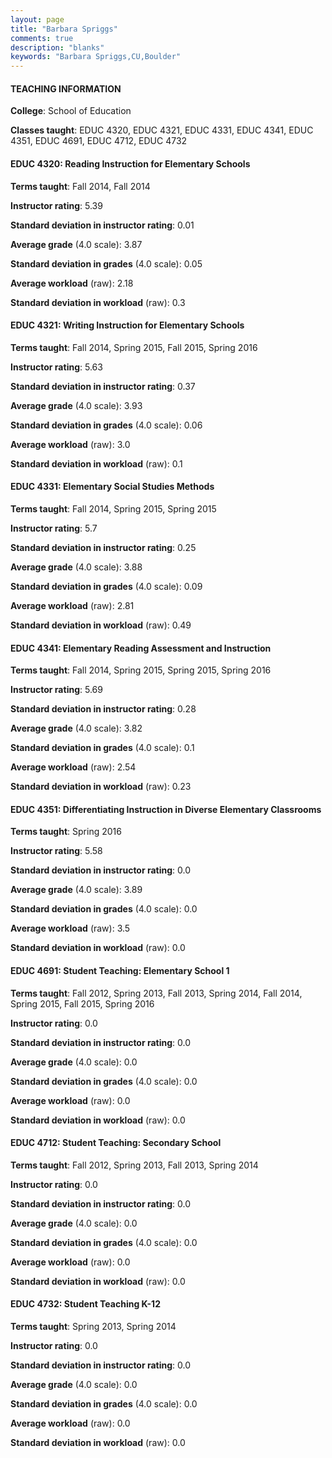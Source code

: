 ```yaml
---
layout: page
title: "Barbara Spriggs" 
comments: true
description: "blanks"
keywords: "Barbara Spriggs,CU,Boulder"
---
```

<head>
<script src="https://ajax.googleapis.com/ajax/libs/jquery/2.1.3/jquery.min.js"></script>
<script src="https://dl.dropboxusercontent.com/s/pc42nxpaw1ea4o9/highcharts.js?dl=0"></script>
<!-- <script src="../assets/js/highcharts.js"></script> -->
<style type="text/css">@font-face {
	font-family: "Bebas Neue";
	src: url(https://www.filehosting.org/file/details/544349/BebasNeue Regular.otf) format("opentype");
	}
	h1.Bebas { 
		font-family: "Bebas Neue", Verdana, Tahoma;
	}
</style>
</head>
	   
#### TEACHING INFORMATION

**College**: School of Education

**Classes taught**: EDUC 4320, EDUC 4321, EDUC 4331, EDUC 4341, EDUC 4351, EDUC 4691, EDUC 4712, EDUC 4732

#### EDUC 4320: Reading Instruction for Elementary Schools

**Terms taught**: Fall 2014, Fall 2014

**Instructor rating**: 5.39

**Standard deviation in instructor rating**: 0.01

**Average grade** (4.0 scale): 3.87

**Standard deviation in grades** (4.0 scale): 0.05

**Average workload** (raw): 2.18

**Standard deviation in workload** (raw): 0.3

#### EDUC 4321: Writing Instruction for Elementary Schools

**Terms taught**: Fall 2014, Spring 2015, Fall 2015, Spring 2016

**Instructor rating**: 5.63

**Standard deviation in instructor rating**: 0.37

**Average grade** (4.0 scale): 3.93

**Standard deviation in grades** (4.0 scale): 0.06

**Average workload** (raw): 3.0

**Standard deviation in workload** (raw): 0.1

#### EDUC 4331: Elementary Social Studies Methods

**Terms taught**: Fall 2014, Spring 2015, Spring 2015

**Instructor rating**: 5.7

**Standard deviation in instructor rating**: 0.25

**Average grade** (4.0 scale): 3.88

**Standard deviation in grades** (4.0 scale): 0.09

**Average workload** (raw): 2.81

**Standard deviation in workload** (raw): 0.49

#### EDUC 4341: Elementary Reading Assessment and Instruction

**Terms taught**: Fall 2014, Spring 2015, Spring 2015, Spring 2016

**Instructor rating**: 5.69

**Standard deviation in instructor rating**: 0.28

**Average grade** (4.0 scale): 3.82

**Standard deviation in grades** (4.0 scale): 0.1

**Average workload** (raw): 2.54

**Standard deviation in workload** (raw): 0.23

#### EDUC 4351: Differentiating Instruction in Diverse Elementary Classrooms

**Terms taught**: Spring 2016

**Instructor rating**: 5.58

**Standard deviation in instructor rating**: 0.0

**Average grade** (4.0 scale): 3.89

**Standard deviation in grades** (4.0 scale): 0.0

**Average workload** (raw): 3.5

**Standard deviation in workload** (raw): 0.0

#### EDUC 4691: Student Teaching: Elementary School 1

**Terms taught**: Fall 2012, Spring 2013, Fall 2013, Spring 2014, Fall 2014, Spring 2015, Fall 2015, Spring 2016

**Instructor rating**: 0.0

**Standard deviation in instructor rating**: 0.0

**Average grade** (4.0 scale): 0.0

**Standard deviation in grades** (4.0 scale): 0.0

**Average workload** (raw): 0.0

**Standard deviation in workload** (raw): 0.0

#### EDUC 4712: Student Teaching: Secondary School

**Terms taught**: Fall 2012, Spring 2013, Fall 2013, Spring 2014

**Instructor rating**: 0.0

**Standard deviation in instructor rating**: 0.0

**Average grade** (4.0 scale): 0.0

**Standard deviation in grades** (4.0 scale): 0.0

**Average workload** (raw): 0.0

**Standard deviation in workload** (raw): 0.0

#### EDUC 4732: Student Teaching K-12

**Terms taught**: Spring 2013, Spring 2014

**Instructor rating**: 0.0

**Standard deviation in instructor rating**: 0.0

**Average grade** (4.0 scale): 0.0

**Standard deviation in grades** (4.0 scale): 0.0

**Average workload** (raw): 0.0

**Standard deviation in workload** (raw): 0.0


